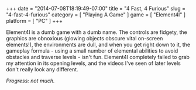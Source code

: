 +++
date = "2014-07-08T18:19:49-07:00"
title = "4 Fast, 4 Furious"
slug = "4-fast-4-furious"
category = [ "Playing A Game" ]
game = [ "Element4l" ]
platform = [ "PC" ]
+++

Element4l is a dumb game with a dumb name.  The controls are fidgety, the graphics are obnoxious (glowing objects obscure vital on-screen elements!), the environments are dull, and when you get right down to it, the gameplay formula - using a small number of elemental abilities to avoid obstacles and traverse levels - isn't fun.  Element4l completely failed to grab my attention in its opening levels, and the videos I've seen of later levels don't really look any different.

<i>Progress: not much.</i>
